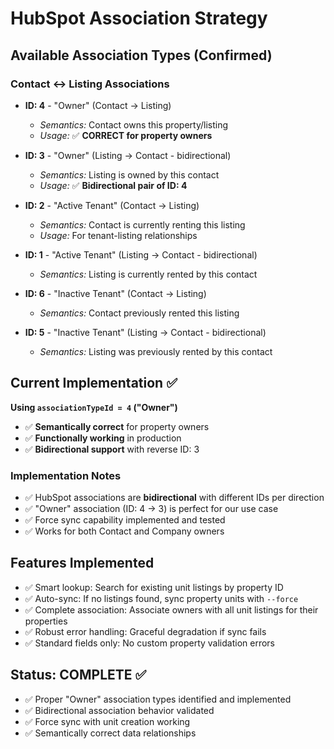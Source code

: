 # HubSpot Association Strategy

## Available Association Types (Confirmed)

### Contact ↔ Listing Associations
- **ID: 4** - "Owner" (Contact → Listing)
  - *Semantics:* Contact owns this property/listing
  - *Usage:* ✅ **CORRECT for property owners**
  
- **ID: 3** - "Owner" (Listing → Contact - bidirectional)
  - *Semantics:* Listing is owned by this contact
  - *Usage:* ✅ **Bidirectional pair of ID: 4**

- **ID: 2** - "Active Tenant" (Contact → Listing)
  - *Semantics:* Contact is currently renting this listing
  - *Usage:* For tenant-listing relationships
  
- **ID: 1** - "Active Tenant" (Listing → Contact - bidirectional)
  - *Semantics:* Listing is currently rented by this contact

- **ID: 6** - "Inactive Tenant" (Contact → Listing)
  - *Semantics:* Contact previously rented this listing  
  
- **ID: 5** - "Inactive Tenant" (Listing → Contact - bidirectional)
  - *Semantics:* Listing was previously rented by this contact

## Current Implementation ✅

**Using `associationTypeId = 4` ("Owner")**
- ✅ **Semantically correct** for property owners
- ✅ **Functionally working** in production
- ✅ **Bidirectional support** with reverse ID: 3

### Implementation Notes
- ✅ HubSpot associations are **bidirectional** with different IDs per direction
- ✅ "Owner" association (ID: 4 → 3) is perfect for our use case
- ✅ Force sync capability implemented and tested
- ✅ Works for both Contact and Company owners

## Features Implemented
- ✅ Smart lookup: Search for existing unit listings by property ID
- ✅ Auto-sync: If no listings found, sync property units with `--force`
- ✅ Complete association: Associate owners with all unit listings for their properties
- ✅ Robust error handling: Graceful degradation if sync fails
- ✅ Standard fields only: No custom property validation errors

## Status: COMPLETE ✅
- ✅ Proper "Owner" association types identified and implemented
- ✅ Bidirectional association behavior validated
- ✅ Force sync with unit creation working
- ✅ Semantically correct data relationships
